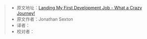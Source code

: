> * 原文地址：[Landing My First Development Job - What a Crazy Journey!](https://www.freecodecamp.org/news/landing-my-first-development-job-what-a-crazy-journey/)
> * 原文作者：Jonathan Sexton
> * 译者：
> * 校对者：
